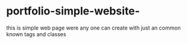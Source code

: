 # portfolio-simple-website-
this is simple web page were any one can create with just an common known tags and classes
